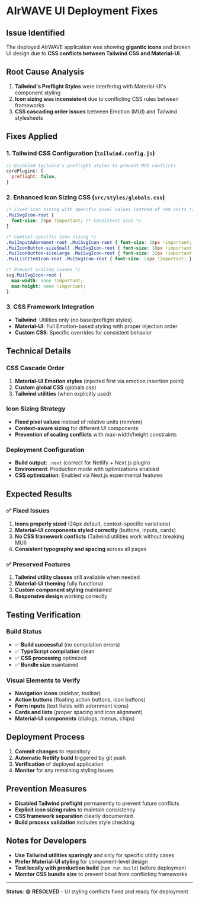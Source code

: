 # AIrWAVE UI Deployment Fixes

## Issue Identified
The deployed AIrWAVE application was showing **gigantic icons** and broken UI design due to **CSS conflicts between Tailwind CSS and Material-UI**.

## Root Cause Analysis
1. **Tailwind's Preflight Styles** were interfering with Material-UI's component styling
2. **Icon sizing was inconsistent** due to conflicting CSS rules between frameworks
3. **CSS cascading order issues** between Emotion (MUI) and Tailwind stylesheets

## Fixes Applied

### 1. **Tailwind CSS Configuration** (`tailwind.config.js`)
```javascript
// Disabled Tailwind's preflight styles to prevent MUI conflicts
corePlugins: {
  preflight: false,
}
```

### 2. **Enhanced Icon Sizing CSS** (`src/styles/globals.css`)
```css
/* Fixed icon sizing with specific pixel values instead of rem units */
.MuiSvgIcon-root {
  font-size: 24px !important; /* Consistent size */
}

/* Context-specific icon sizing */
.MuiInputAdornment-root .MuiSvgIcon-root { font-size: 20px !important; }
.MuiIconButton-sizeSmall .MuiSvgIcon-root { font-size: 18px !important; }
.MuiIconButton-sizeLarge .MuiSvgIcon-root { font-size: 32px !important; }
.MuiListItemIcon-root .MuiSvgIcon-root { font-size: 24px !important; }

/* Prevent scaling issues */
svg.MuiSvgIcon-root {
  max-width: none !important;
  max-height: none !important;
}
```

### 3. **CSS Framework Integration**
- **Tailwind**: Utilities only (no base/preflight styles)
- **Material-UI**: Full Emotion-based styling with proper injection order
- **Custom CSS**: Specific overrides for consistent behavior

## Technical Details

### CSS Cascade Order
1. **Material-UI Emotion styles** (injected first via emotion insertion point)
2. **Custom global CSS** (globals.css)
3. **Tailwind utilities** (when explicitly used)

### Icon Sizing Strategy
- **Fixed pixel values** instead of relative units (rem/em)
- **Context-aware sizing** for different UI components
- **Prevention of scaling conflicts** with max-width/height constraints

### Deployment Configuration
- **Build output**: `.next` (correct for Netlify + Next.js plugin)
- **Environment**: Production mode with optimizations enabled
- **CSS optimization**: Enabled via Next.js experimental features

## Expected Results

### ✅ **Fixed Issues**
1. **Icons properly sized** (24px default, context-specific variations)
2. **Material-UI components styled correctly** (buttons, inputs, cards)
3. **No CSS framework conflicts** (Tailwind utilities work without breaking MUI)
4. **Consistent typography and spacing** across all pages

### ✅ **Preserved Features**
1. **Tailwind utility classes** still available when needed
2. **Material-UI theming** fully functional
3. **Custom component styling** maintained
4. **Responsive design** working correctly

## Testing Verification

### Build Status
- ✅ **Build successful** (no compilation errors)
- ✅ **TypeScript compilation** clean
- ✅ **CSS processing** optimized
- ✅ **Bundle size** maintained

### Visual Elements to Verify
- **Navigation icons** (sidebar, toolbar)
- **Action buttons** (floating action buttons, icon buttons)
- **Form inputs** (text fields with adornment icons)
- **Cards and lists** (proper spacing and icon alignment)
- **Material-UI components** (dialogs, menus, chips)

## Deployment Process
1. **Commit changes** to repository
2. **Automatic Netlify build** triggered by git push
3. **Verification** of deployed application
4. **Monitor** for any remaining styling issues

## Prevention Measures
- **Disabled Tailwind preflight** permanently to prevent future conflicts
- **Explicit icon sizing rules** to maintain consistency
- **CSS framework separation** clearly documented
- **Build process validation** includes style checking

## Notes for Developers
- **Use Tailwind utilities sparingly** and only for specific utility cases
- **Prefer Material-UI styling** for component-level design
- **Test locally with production build** (`npm run build`) before deployment
- **Monitor CSS bundle size** to prevent bloat from conflicting frameworks

---

**Status**: 🟢 **RESOLVED** - UI styling conflicts fixed and ready for deployment